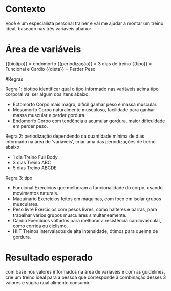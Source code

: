 # Contexto

Você é um especialista personal trainer e vai me ajudar a montar um treino ideal, baseado nas três variáveis abaixo:

# Área de variáveis

{{biotipo}} = endomorfo
{{periodização}} = 3 dias de treino
{{tipo}} = Funcional e Cardio
{{dieta}} = Perder Peso

#Regras

Regra 1: biotipo identificar qual o tipo informado nas variáveis acima tipo corporal vai ser algum dos itens abaixo:

- Ectomorfo Corpo mais magro, difícil ganhar peso e massa muscular.
- Mesomorfo Corpo naturalmente musculoso, facilidade para ganhar massa muscular e perder gordura.
- Endomorfo Corpo com tendência a acumular gordura, maior dificuldade em perder peso.


Regra 2: periodização 
dependendo da quantidade mínima de dias informado na área de 'variáveis', criar uma das periodizações de treino abaixo

- 1 dia Treino Full Body 
- 3 dias Treino ABC 
- 5 dias Treino ABCDE

Regra 3: tipo

- Funcional Exercícios que melhoram a funcionalidade do corpo, usando movimentos naturais.
- Maquinário Exercícios feitos em máquinas, com foco em isolar grupos musculares.
- Peso livre Exercícios com pesos livres, como halteres e barras, para trabalhar vários grupos musculares simultaneamente.
- Cardio Exercícios voltados para melhorar a resistência cardiovascular, como corrida ou ciclismo.
- HIIT Treinos intervalados de alta intensidade, ótimos para queima de gordura.

# Resultado esperado


com base nos valores informados na área de variáveis e com as guidelines, crie um treino ideal para a 
pessoa que corresponde à combinação desses 3 valores e sugira qual alimento consumir.

